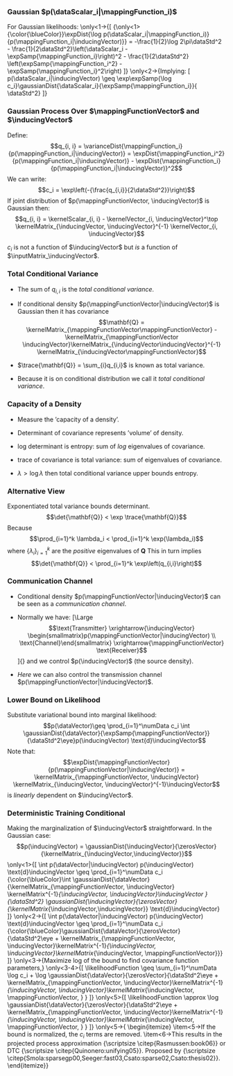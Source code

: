 <!--frame start-->
### Gaussian $p(\dataScalar_i|\mappingFunction_i)$

For Gaussian likelihoods: \only<1->{\[
  {\only<1>{\color{\blueColor}}\expDist{\log p(\dataScalar_i|\mappingFunction_i)}{p(\mappingFunction_i|\inducingVector)}} = -\frac{1}{2}\log 2\pi\dataStd^2 - \frac{1}{2\dataStd^2}\left(\dataScalar_i - \expSamp{\mappingFunction_i}\right)^2 - \frac{1}{2\dataStd^2} \left(\expSamp{\mappingFunction_i^2} - \expSamp{\mappingFunction_i}^2\right)
  \]} \only<2->{Implying:
    \[
  p(\dataScalar_i|\inducingVector) \geq \exp\expSamp{\log c_i}\gaussianDist{\dataScalar_i}{\expSamp{\mappingFunction_i}}{ \dataStd^2}
  \]}

<!--frame end-->
<!--frame start-->
### Gaussian Process Over $\mappingFunctionVector$ and $\inducingVector$

Define:
$$q_{i, i} = \varianceDist{\mappingFunction_i}{p(\mappingFunction_i|\inducingVector)} = \expDist{\mappingFunction_i^2}{p(\mappingFunction_i|\inducingVector)} - \expDist{\mappingFunction_i}{p(\mappingFunction_i|\inducingVector)}^2$$
We can write: $$c_i = \exp\left(-{\frac{q_{i,i}}{2\dataStd^2}}\right)$$
If joint distribution of $p(\mappingFunctionVector, \inducingVector)$ is
Gaussian then:
$$q_{i, i} = \kernelScalar_{i, i} - \kernelVector_{i, \inducingVector}^\top \kernelMatrix_{\inducingVector, \inducingVector}^{-1} \kernelVector_{i, \inducingVector}$$

$c_i$ is not a function of $\inducingVector$ but *is* a function of
$\inputMatrix_\inducingVector$.

<!--frame end-->
<!--frame start-->
### Total Conditional Variance

-   The sum of $q_{i,i}$ is the *total conditional variance*.

-   If conditional density $p(\mappingFunctionVector|\inducingVector)$
    is Gaussian then it has covariance
    $$\mathbf{Q} = \kernelMatrix_{\mappingFunctionVector\mappingFunctionVector} - \kernelMatrix_{\mappingFunctionVector \inducingVector}\kernelMatrix_{\inducingVector\inducingVector}^{-1} \kernelMatrix_{\inducingVector\mappingFunctionVector}$$

-   $\trace{\mathbf{Q}} = \sum_{i}q_{i,i}$ is known as total variance.

-   Because it is on conditional distribution we call it *total
    conditional variance*.

<!--frame end-->
<!--frame start-->
### Capacity of a Density

-   Measure the ’capacity of a density’.

-   Determinant of covariance represents ’volume’ of density.

-   log determinant is entropy: sum of *log* eigenvalues of covariance.

-   trace of covariance is total variance: sum of eigenvalues of
    covariance.

-   $\lambda > \log \lambda$ then total conditional variance upper
    bounds entropy.

<!--frame end-->
<!--frame start-->
### Alternative View

Exponentiated total variance bounds determinant.
$$\det{\mathbf{Q}} < \exp \trace{\mathbf{Q}}$$ Because
$$\prod_{i=1}^k \lambda_i < \prod_{i=1}^k \exp(\lambda_i)$$ where
$\{\lambda_i\}_{i=1}^k$ are the *positive* eigenvalues of $\mathbf{Q}$
This in turn implies
$$\det{\mathbf{Q}} < \prod_{i=1}^k \exp\left(q_{i,i}\right)$$

<!--frame end-->
<!--frame start-->
### Communication Channel

-   Conditional density $p(\mappingFunctionVector|\inducingVector)$ can
    be seen as a *communication channel*.

-   Normally we have: [\Large
    $$\text{Transmitter} \xrightarrow{\inducingVector} \begin{smallmatrix}p(\mappingFunctionVector|\inducingVector) \\ \text{Channel}\end{smallmatrix} \xrightarrow{\mappingFunctionVector} \text{Receiver}$$]{}
    and we control $p(\inducingVector)$ (the source density).

-   *Here* we can also control the transmission channel
    $p(\mappingFunctionVector|\inducingVector)$.

<!--frame end-->
<!--frame start-->
### Lower Bound on Likelihood

Substitute variational bound into marginal likelihood:
$$p(\dataVector)\geq \prod_{i=1}^\numData c_i \int \gaussianDist{\dataVector}{\expSamp{\mappingFunctionVector}}{\dataStd^2\eye}p(\inducingVector) \text{d}\inducingVector$$
Note that:
$$\expDist{\mappingFunctionVector}{p(\mappingFunctionVector|\inducingVector)} = \kernelMatrix_{\mappingFunctionVector, \inducingVector} \kernelMatrix_{\inducingVector, \inducingVector}^{-1}\inducingVector$$
is *linearly* dependent on $\inducingVector$.

<!--frame end-->
<!--frame start-->
### Deterministic Training Conditional

Making the marginalization of $\inducingVector$ straightforward. In the
Gaussian case:
$$p(\inducingVector) = \gaussianDist{\inducingVector}{\zerosVector}{\kernelMatrix_{\inducingVector,\inducingVector}}$$
\only<1>{\[
    \int p(\dataVector|\inducingVector) p(\inducingVector) \text{d}\inducingVector  \geq \prod_{i=1}^\numData c_i {\color{\blueColor}\int \gaussianDist{\dataVector}{\kernelMatrix_{\mappingFunctionVector, \inducingVector} \kernelMatrix^{-1}_{\inducingVector, \inducingVector}\inducingVector }{\dataStd^2} \gaussianDist{\inducingVector}{\zerosVector}{\kernelMatrix_{\inducingVector,\inducingVector}} \text{d}\inducingVector} \]}
\only<2->{\[
    \int p(\dataVector|\inducingVector) p(\inducingVector) \text{d}\inducingVector \geq \prod_{i=1}^\numData c_i {\color{\blueColor}\gaussianDist{\dataVector}{\zerosVector}{\dataStd^2\eye + \kernelMatrix_{\mappingFunctionVector, \inducingVector}\kernelMatrix^{-1}_{\inducingVector, \inducingVector}\kernelMatrix_{\inducingVector, \mappingFunctionVector}}} \]}
\only<3->{Maximize log of the bound to find covariance function parameters,}
\only<3-4>{\[
    \likelihoodFunction \geq \sum_{i=1}^\numData \log c_i + \log \gaussianDist{\dataVector}{\zerosVector}{\dataStd^2\eye + \kernelMatrix_{\mappingFunctionVector, \inducingVector}\kernelMatrix^{-1}_{\inducingVector, \inducingVector}\kernelMatrix_{\inducingVector, \mappingFunctionVector, } }
    \]} \only<5>{\[
    \likelihoodFunction \approx \log \gaussianDist{\dataVector}{\zerosVector}{\dataStd^2\eye + \kernelMatrix_{\mappingFunctionVector, \inducingVector}\kernelMatrix^{-1}_{\inducingVector, \inducingVector}\kernelMatrix_{\inducingVector, \mappingFunctionVector, } }
    \]} \only<5->{
    \begin{itemize}
      \item<5->If the bound is normalized, the $c_i$ terms are removed.
      \item<6->This results in the projected process approximation {\scriptsize \citep{Rasmussen:book06}} or DTC {\scriptsize \citep{Quinonero:unifying05}}. Proposed by {\scriptsize \citep{Smola:sparsegp00,Seeger:fast03,Csato:sparse02,Csato:thesis02}}.
      \end{itemize}}

<!--frame end-->

